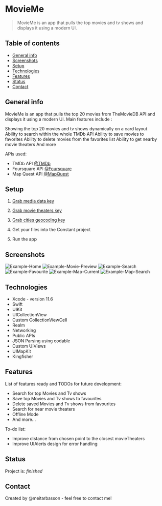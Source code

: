 # MovieMe
> MovieMe is an app that pulls the top movies and tv shows and displays it using a modern UI.

## Table of contents
* [General info](#general-info)
* [Screenshots](#screenshots)
* [Setup](#Setup)
* [Technologies](#technologies)
* [Features](#features)
* [Status](#status)
* [Contact](#contact)

## General info

MovieMe is an app that pulls the top 20 movies from TheMovieDB API and displays it using a modern UI.
Main features include :

Showing the top 20 movies and tv shows dynamically on a card layout
Ability to search within the whole TMDb API
Ability to save movies to favorites
Ability to delete movies from the favorites list
Ability to get nearby movie theaters
And more

APIs used:
* TMDb API [@TMDb](https://developers.themoviedb.org/3)
* Foursquare API [@Foursquare](http://developer.foursquare.com)
* Map Quest API [@MapQuest](http://www.mapquestapi.com)

## Setup

1. [Grab media data key](https://developers.themoviedb.org/3)

2. [Grab movie theaters key](http://developer.foursquare.com)

3. [Grab cities geocoding key](http://www.mapquestapi.com)

4. Get your files into the Constant project

5. Run the app

## Screenshots
![Example-Home](./Images/Example-Home.png)
![Example-Movie-Preview](./Images/Example-Movie-Preview.png)
![Example-Search](./Images/Example-Search.png)
![Example-Favourite](./Images/Example-Favourite.png)
![Example-Map-Current](./Images/Example-Map-Current.png)
![Example-Map-Search](./Images/Example-Map-Search.png)

## Technologies
* Xcode - version 11.6
* Swift
* UIKit 
* UICollectionView
* Custom CollectionViewCell
* Realm
* Networking
* Public APIs
* JSON Parsing using codable
* Custom UIViews
* UIMapKit
* Kingfisher

## Features
List of features ready and TODOs for future development:
* Search for top Movies and Tv shows
* Save top Movies and Tv shows to favourites
* Delete saved Movies and Tv shows from favourites
* Search for near movie theaters
* Offline Mode
* And more...

To-do list:
* Improve distance from chosen point to the closest movieTheaters
* Improve UIAlerts design for error handling

## Status
Project is: _finished_

## Contact
Created by @meitarbasson - feel free to contact me!
